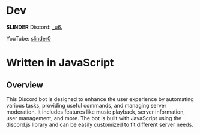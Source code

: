 # Dev
**SLINDER**
Discord: [_u6.](https://discord.com/users/1169990814533963788)

YouTube: [slinder0](https://youtube.com/@slinder0?si=euLAXIy_dRDikhxd)  

# Written in JavaScript

## Overview
This Discord bot is designed to enhance the user experience by automating various tasks, providing useful commands, and managing server moderation. It includes features like music playback, server information, user management, and more. The bot is built with JavaScript using the discord.js library and can be easily customized to fit different server needs.

